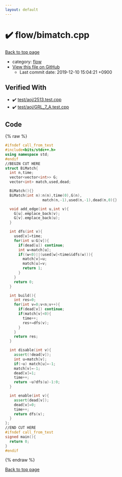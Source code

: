 ```yaml
---
layout: default
---
```


<!-- mathjax config similar to math.stackexchange -->
<script type="text/javascript" async
  src="https://cdnjs.cloudflare.com/ajax/libs/mathjax/2.7.5/MathJax.js?config=TeX-MML-AM_CHTML">
</script>
<script type="text/x-mathjax-config">
  MathJax.Hub.Config({
    TeX: { equationNumbers: { autoNumber: "AMS" }},
    tex2jax: {
      inlineMath: [ ['$','$'] ],
      processEscapes: true
    },
    "HTML-CSS": { matchFontHeight: false },
    displayAlign: "left",
    displayIndent: "2em"
  });
</script>

<script type="text/javascript" src="https://cdnjs.cloudflare.com/ajax/libs/jquery/3.4.1/jquery.min.js"></script>
<script src="https://cdn.jsdelivr.net/npm/jquery-balloon-js@1.1.2/jquery.balloon.min.js" integrity="sha256-ZEYs9VrgAeNuPvs15E39OsyOJaIkXEEt10fzxJ20+2I=" crossorigin="anonymous"></script>
<script type="text/javascript" src="../../assets/js/copy-button.js"></script>
<link rel="stylesheet" href="../../assets/css/copy-button.css" />


# :heavy_check_mark: flow/bimatch.cpp
<a href="../../index.html">Back to top page</a>

* category: <a href="../../index.html#cff5497121104c2b8e0cb41ed2083a9b">flow</a>
* <a href="{{ site.github.repository_url }}/blob/master/flow/bimatch.cpp">View this file on GitHub</a>
    - Last commit date: 2019-12-10 15:04:21 +0900




## Verified With
* :heavy_check_mark: <a href="../../verify/test/aoj/2513.test.cpp.html">test/aoj/2513.test.cpp</a>
* :heavy_check_mark: <a href="../../verify/test/aoj/GRL_7_A.test.cpp.html">test/aoj/GRL_7_A.test.cpp</a>


## Code
{% raw %}
```cpp
#ifndef call_from_test
#include<bits/stdc++.h>
using namespace std;
#endif
//BEGIN CUT HERE
struct BiMatch{
  int n,time;
  vector<vector<int>> G;
  vector<int> match,used,dead;

  BiMatch(){}
  BiMatch(int n):n(n),time(0),G(n),
                 match(n,-1),used(n,-1),dead(n,0){}

  void add_edge(int u,int v){
    G[u].emplace_back(v);
    G[v].emplace_back(u);
  }

  int dfs(int v){
    used[v]=time;
    for(int u:G[v]){
      if(dead[u]) continue;
      int w=match[u];
      if((w<0)||(used[w]<time&&dfs(w))){
        match[v]=u;
        match[u]=v;
        return 1;
      }
    }
    return 0;
  }

  int build(){
    int res=0;
    for(int v=0;v<n;v++){
      if(dead[v]) continue;
      if(match[v]<0){
        time++;
        res+=dfs(v);
      }
    }
    return res;
  }

  int disable(int v){
    assert(!dead[v]);
    int u=match[v];
    if(~u) match[u]=-1;
    match[v]=-1;
    dead[v]=1;
    time++;
    return ~u?dfs(u)-1:0;
  }

  int enable(int v){
    assert(dead[v]);
    dead[v]=0;
    time++;
    return dfs(v);
  }
};
//END CUT HERE
#ifndef call_from_test
signed main(){
  return 0;
}
#endif

```
{% endraw %}

<a href="../../index.html">Back to top page</a>

